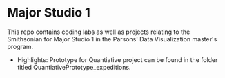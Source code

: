 # Major Studio 1

This repo contains coding labs as well as projects relating to the Smithsonian for Major Studio 1 in the Parsons' Data Visualization master's program.

- Highlights: Prototype for Quantiative project can be found in the folder titled QuantiativePrototype_expeditions.
